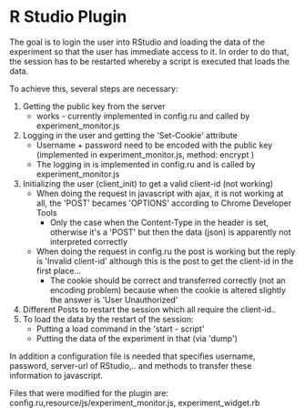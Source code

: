 # R Studio Plugin
The goal is to login the user into RStudio and loading the data of the experiment so that the user has immediate access to it.
In order to do that, the session has to be restarted whereby a script is executed that loads the data.

To achieve this, several steps are necessary:
  1. Getting the public key from the server
     * works - currently implemented in config.ru and called by experiment_monitor.js
  2. Logging in the user and getting the 'Set-Cookie' attribute 
     * Username + password need to be encoded with the public key (implemented in experiment_monitor.js, method: encrypt )
     * The logging in is implemented in config.ru and is called by experiment_monitor.js
  3. Initializing the user (client_init) to get a valid client-id (not working)
     * When doing the request in javascript with ajax, it is not working at all, the 'POST' becames 'OPTIONS' according to Chrome Developer Tools
         * Only the case when the Content-Type in the header is set, otherwise it's a 'POST' but then the data (json) is apparently not interpreted correctly
     * When doing the request in config.ru the post is working but the reply is 'Invalid client-id' although this is the post to get the client-id in the first place...
         * The cookie should be correct and transferred correctly (not an encoding problem) because when the cookie is altered slightly the answer is 'User Unauthorized'
  4. Different Posts to restart the session which all require the client-id..
  5. To load the data by the restart of the session:
     * Putting a load <file> command in the 'start - script'
     * Putting the data of the experiment in that <file> (via 'dump')

In addition a configuration file is needed that specifies username, password, server-url of RStudio,.. and methods to transfer these information to javascript.

Files that were modified for the plugin are: config.ru,resource/js/experiment_monitor.js, experiment_widget.rb